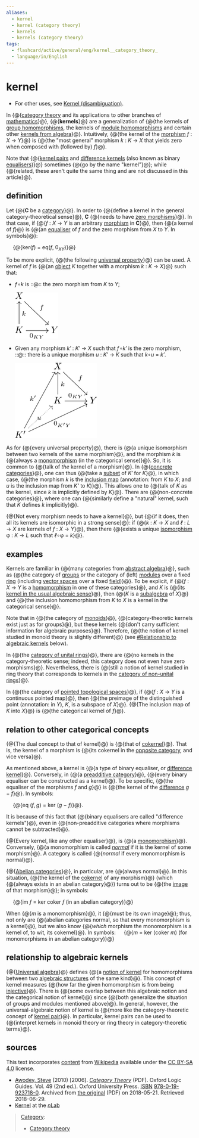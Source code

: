 ```yaml
---
aliases:
  - kernel
  - kernel (category theory)
  - kernels
  - kernels (category theory)
tags:
  - flashcard/active/general/eng/kernel__category_theory_
  - language/in/English
---
```


# kernel

- For other uses, see [Kernel \(disambiguation\)](kernel%20(disambiguation).md).

<!-- | ![](../../archives/Wikimedia%20Commons/Question%20book-new.svg) | This article __needs additional citations for [verification](https://en.wikipedia.org/wiki/Wikipedia:Verifiability)__. Please help [improve this article](https://en.wikipedia.org/wiki/Special:EditPage/Kernel%20%28category%20theory%29) by [adding citations to reliable sources](https://en.wikipedia.org/wiki/Help:Referencing%20for%20beginners). Unsourced material may be challenged and removed._Find sources:_ ["Kernel" category theory](https://www.google.com/search?as_eq=wikipedia&q=%22Kernel%22+category+theory) – [news](https://www.google.com/search?tbm=nws&q=%22Kernel%22+category+theory+-wikipedia&tbs=ar:1) __·__ [newspapers](https://www.google.com/search?&q=%22Kernel%22+category+theory&tbs=bkt:s&tbm=bks) __·__ [books](https://www.google.com/search?tbs=bks:1&q=%22Kernel%22+category+theory+-wikipedia) __·__ [scholar](https://scholar.google.com/scholar?q=%22Kernel%22+category+theory) __·__ [JSTOR](https://www.jstor.org/action/doBasicSearch?Query=%22Kernel%22+category+theory&acc=on&wc=on) _\(December 2009\)__\([Learn how and when to remove this message](https://en.wikipedia.org/wiki/Help:Maintenance%20template%20removal)\)_ | -->

In {@{[category theory](category%20theory.md) and its applications to other branches of [mathematics](mathematics.md)}@}, {@{__kernels__}@} are a generalization of {@{the kernels of [group homomorphisms](group%20homomorphism.md), the kernels of [module homomorphisms](module%20homomorphism.md) and certain other [kernels from algebra](kernel%20(algebra).md)}@}. Intuitively, {@{the kernel of the [morphism](morphism.md) _f_ : _X_ → _Y_}@} is {@{the "most general" morphism _k_ : _K_ → _X_ that yields zero when composed with \(followed by\) _f_}@}. <!--SR:!2025-04-05,66,322!2025-04-08,68,322!2025-05-15,83,282!2025-11-07,229,330!2025-04-09,69,322-->

Note that {@{[kernel pairs](kernel%20pair.md) and [difference kernels](difference%20kernel.md) \(also known as binary [equalisers](equaliser%20(mathematics).md)\)}@} sometimes {@{go by the name "kernel"}@}; while {@{related, these aren't quite the same thing and are not discussed in this article}@}. <!--SR:!2025-10-14,206,322!2025-04-15,74,322!2025-06-20,116,290-->

## definition

Let {@{__C__ be a [category](category%20theory.md)}@}. In order to {@{define a kernel in the general category-theoretical sense}@}, __C__ {@{needs to have [zero morphisms](zero%20morphism.md)}@}. In that case, if {@{_f_ : _X_ → _Y_ is an arbitrary [morphism](morphism.md) in __C__}@}, then {@{a kernel of _f_}@} is {@{an [equaliser](equaliser%20(mathematics).md) of _f_ and the zero morphism from _X_ to _Y_. In symbols}@}: <p> &emsp; {@{ker\(_f_\) = eq\(_f_, 0<sub>_XY_</sub>\)}@} <p> To be more explicit, {@{the following [universal property](universal%20property.md)}@} can be used. A kernel of _f_ is {@{an [object](object%20(category%20theory).md) _K_ together with a morphism _k_ : _K_ → _X_}@} such that: <!--SR:!2025-04-05,66,322!2025-04-15,74,322!2025-10-14,207,322!2025-10-17,208,322!2025-04-10,70,322!2025-08-21,151,302!2025-06-27,115,302!2025-11-20,240,330!2025-04-09,69,322-->

- _f_<!-- markdown separator -->&hairsp;∘<!-- markdown separator -->_k_ is ::@:: the zero morphism from _K_ to _Y_; <p> ![This diagram visualises the first property of kernels in category theory.](../../archives/Wikimedia%20Commons/First%20property%20of%20the%20kernel.svg) <!--SR:!2025-09-22,180,310!2025-08-23,169,322-->
- Given any morphism _k′_ : _K′_ → _X_ such that _f_<!-- markdown separator -->&hairsp;∘<!-- markdown separator -->_k′_ is the zero morphism, ::@:: there is a unique morphism _u_ : _K′_ → _K_ such that _k_<!-- markdown separator -->∘<!-- markdown separator -->_u_ = _k′_. <p> ![This commutative diagram visualises the properties of kernels in category theory.](../../archives/Wikimedia%20Commons/Properties%20of%20a%20kernel.svg) <!--SR:!2025-05-26,90,282!2025-09-09,166,270-->

As for {@{every universal property}@}, there is {@{a unique isomorphism between two kernels of the same morphism}@}, and the morphism _k_ is {@{always a [monomorphism](monomorphism.md) \(in the categorical sense\)}@}. So, it is common to {@{talk of _the_ kernel of a morphism}@}. In {@{[concrete categories](concrete%20categories.md)}@}, one can thus {@{take a [subset](subset.md) of _K′_ for _K_}@}, in which case, {@{the morphism _k_ is the [inclusion map](inclusion%20map.md) (annotation: from _K_ to _X_; and _u_ is the inclusion map from _K'_ to _K_)}@}. This allows one to {@{talk of _K_ as the kernel, since _k_ is implicitly defined by _K_}@}. There are {@{non-concrete categories}@}, where one can {@{similarly define a "natural" kernel, such that _K_ defines _k_ implicitly}@}. <!--SR:!2025-12-02,251,330!2025-08-24,170,322!2025-08-06,142,302!2025-04-15,74,322!2025-05-25,99,302!2025-04-10,70,322!2025-08-15,159,310!2025-04-15,74,322!2025-04-06,66,322!2025-08-19,162,310-->

{@{Not every morphism needs to have a kernel}@}, but {@{if it does, then all its kernels are isomorphic in a strong sense}@}: if {@{_k_ : _K_ → _X_ and _ℓ_ : _L_ → _X_ are kernels of _f_ : _X_ → _Y_}@}, then there {@{exists a unique [isomorphism](isomorphism.md) φ : _K_ → _L_ such that _ℓ_<!-- markdown separator -->∘φ = _k_}@}. <!--SR:!2025-04-09,69,322!2025-08-10,159,322!2025-08-23,170,322!2025-10-10,203,322-->

## examples

Kernels are familiar in {@{many categories from [abstract algebra](abstract%20algebra.md)}@}, such as {@{the category of [groups](group%20(algebra).md) or the category of \(left\) [modules](module%20(mathematics).md) over a fixed [ring](ring%20(mathematics).md) \(including [vector spaces](vector%20space.md) over a fixed [field](field%20(mathematics).md)\)}@}. To be explicit, if {@{_f_ : _X_ → _Y_ is a [homomorphism](homomorphism.md) in one of these categories}@}, and _K_ is {@{its [kernel in the usual algebraic sense](kernel%20(algebra).md)}@}, then {@{_K_ is a [subalgebra](subalgebra.md) of _X_}@} and {@{the inclusion homomorphism from _K_ to _X_ is a kernel in the categorical sense}@}. <!--SR:!2025-04-08,68,322!2025-07-26,120,250!2025-05-25,99,302!2025-04-10,70,322!2025-04-05,66,322!2025-08-27,173,322-->

Note that in {@{the category of [monoids](monoid.md)}@}, {@{category-theoretic kernels exist just as for groups}@}, but these kernels {@{don't carry sufficient information for algebraic purposes}@}. Therefore, {@{the notion of kernel studied in monoid theory is slightly different}@} \(see [\#Relationship to algebraic kernels](#relationship%20to%20algebraic%20kernels) below\). <!--SR:!2025-08-11,160,322!2025-05-29,90,282!2025-12-07,255,330!2025-04-05,66,322-->

In {@{the [category of unital rings](category%20of%20rings.md)}@}, there are {@{no kernels in the category-theoretic sense; indeed, this category does not even have zero morphisms}@}. Nevertheless, there is {@{still a notion of kernel studied in ring theory that corresponds to kernels in the [category of non-unital rings](category%20of%20rings.md#rings%20without%20identity)}@}. <!--SR:!2025-10-17,208,322!2025-04-08,68,322!2025-04-20,71,282-->

In {@{the category of [pointed topological spaces](pointed%20space.md)}@}, if {@{_f_ : _X_ → _Y_ is a continuous pointed map}@}, then {@{the preimage of the distinguished point (annotation: in _Y_), _K_, is a subspace of _X_}@}. {@{The inclusion map of _K_ into _X_}@} is {@{the categorical kernel of _f_}@}. <!--SR:!2025-10-13,205,322!2025-04-05,66,322!2025-04-08,68,322!2025-04-15,74,322!2025-09-28,195,322-->

## relation to other categorical concepts

{@{The dual concept to that of kernel}@} is {@{that of [cokernel](cokernel.md)}@}. That is, the kernel of a morphism is {@{its cokernel in the [opposite category](opposite%20category.md), and vice versa}@}. <!--SR:!2025-04-05,66,322!2025-04-07,67,322!2025-04-15,74,322-->

As mentioned above, a kernel is {@{a type of binary equaliser, or [difference kernel](difference%20kernel.md)}@}. Conversely, in {@{a [preadditive category](preadditive%20category.md)}@}, {@{every binary equaliser can be constructed as a kernel}@}. To be specific, {@{the equaliser of the morphisms _f_ and _g_}@} is {@{the kernel of the [difference](subtraction.md) _g_ − _f_}@}. In symbols: <p> &emsp; {@{eq \(_f_, <!-- markdown separator -->_g_\) = ker \(_g_ − _f_\)}@}. <p> It is because of this fact that {@{binary equalisers are called "difference kernels"}@}, even in {@{non-preadditive categories where morphisms cannot be subtracted}@}. <!--SR:!2025-04-05,66,322!2025-05-27,90,282!2025-04-09,69,322!2025-04-05,66,322!2025-04-05,66,322!2025-08-12,160,310!2025-11-14,234,330!2025-06-26,114,302-->

{@{Every kernel, like any other equaliser}@}, is {@{a [monomorphism](monomorphism.md)}@}. Conversely, {@{a monomorphism is called _[normal](normal%20morphism.md)_ if it is the kernel of some morphism}@}. A category is called {@{_normal_ if every monomorphism is normal}@}. <!--SR:!2025-04-05,66,322!2025-10-06,204,322!2025-08-26,168,310!2025-09-11,171,310-->

{@{[Abelian categories](abelian%20categories.md)}@}, in particular, are {@{always normal}@}. In this situation, {@{the kernel of the [cokernel](cokernel.md) of any morphism}@} \(which {@{always exists in an abelian category}@}\) turns out to be {@{the [image](image%20(category%20theory).md) of that morphism}@}; in symbols: <p> &emsp; {@{im _f_ = ker coker _f_ \(in an abelian category\)}@} <p> When {@{_m_ is a monomorphism}@}, it {@{must be its own image}@}; thus, not only are {@{abelian categories normal, so that every monomorphism is a kernel}@}, but we also know {@{_which_ morphism the monomorphism is a kernel of, to wit, its cokernel}@}. In symbols: &emsp; {@{_m_ = ker \(coker _m_\) \(for monomorphisms in an abelian category\)}@} <!--SR:!2025-12-07,255,330!2025-09-30,197,322!2025-08-14,158,310!2025-04-05,66,322!2025-10-12,204,322!2025-10-11,204,322!2025-08-12,157,310!2025-04-10,70,322!2025-05-08,59,282!2025-05-23,86,270!2025-06-01,93,282-->

## relationship to algebraic kernels

{@{[Universal algebra](universal%20algebra.md)}@} defines {@{a [notion of kernel](kernel%20(universal%20algebra).md) for homomorphisms between two [algebraic structures](algebraic%20structure.md) of the same kind}@}. This concept of kernel measures {@{how far the given homomorphism is from being [injective](injective.md)}@}. There is {@{some overlap between this algebraic notion and the categorical notion of kernel}@} since {@{both generalize the situation of groups and modules mentioned above}@}. In general, however, the universal-algebraic notion of kernel is {@{more like the category-theoretic concept of [kernel pair](kernel%20pair.md)}@}. In particular, kernel pairs can be used to {@{interpret kernels in monoid theory or ring theory in category-theoretic terms}@}. <!--SR:!2025-04-15,74,322!2025-08-09,158,322!2025-11-15,236,330!2025-10-23,213,322!2025-10-01,198,322!2025-10-23,213,322!2025-05-12,80,282-->

## sources

This text incorporates [content](https://en.wikipedia.org/wiki/kernel_(category_theory)) from [Wikipedia](Wikipedia.md) available under the [CC BY-SA 4.0](https://creativecommons.org/licenses/by-sa/4.0/) license.

- <a id="CITEREFAwodey2010"></a> [Awodey, Steve](Steve%20Awodey.md) \(2010\) \[2006\]. [_Category Theory_](https://web.archive.org/web/20180521155021/http://angg.twu.net/MINICATS/awodey__category_theory.pdf) \(PDF\). Oxford Logic Guides. Vol. 49 \(2nd ed.\). Oxford University Press. [ISBN](ISBN%20(identifier).md) [978-0-19-923718-0](https://en.wikipedia.org/wiki/Special:BookSources/978-0-19-923718-0). Archived from [the original](http://angg.twu.net/MINICATS/awodey__category_theory.pdf) \(PDF\) on 2018-05-21. Retrieved 2018-06-29.
- [Kernel](https://ncatlab.org/nlab/show/kernel) at the [_n_<!-- markdown separator -->Lab](nLab.md)

> [Category](https://en.wikipedia.org/wiki/Help:Category):
>
> - [Category theory](https://en.wikipedia.org/wiki/Category:Category%20theory)
